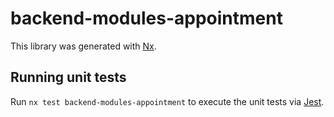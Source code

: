 # backend-modules-appointment

This library was generated with [Nx](https://nx.dev).

## Running unit tests

Run `nx test backend-modules-appointment` to execute the unit tests via [Jest](https://jestjs.io).
